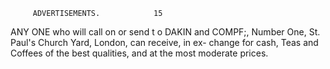          ADVERTISEMENTS.            15




  ANY ONE who will call on or
send t o DAKIN and COMPF;,
Number One, St. Paul's Church
Yard, London, can receive, in ex-
change for cash, Teas and Coffees
of the best qualities, and at the
most moderate prices.
